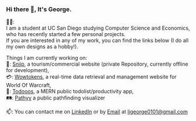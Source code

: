 ### Hi there 👋, It's George.  
  
🙍‍♂️:  
I am a student at UC San Diego studying Computer Science and Economics, who has recently started a few personal projects.  
If you are interested in any of my work, you can find the links below (I do all my own designs as a hobby!).
  
  
  
  
Things I am currently working on:  
🚢: [Sniip](http://sniip.jp), a tourism/commercial website (private Repository, currently offline for development),  
💳: [Wowtokens](https://lit-forest-30304.herokuapp.com/), a real-time data retrieval and management website for World Of Warcraft,  
📔: [Todooos](https://todooos.us), a MERN public todolist/productivity app,  
🛤️: [Pathyy](https://www.pathyy.com) a public pathfinding visualizer  

  
📫: You can contact me on [LinkedIn](https://www.linkedin.com/in/george-li-3279b520a/) or by [Email](https://mailto:ligeorge0101@gmail.com) at ligeorge0101@gmail.com

<!--
**glli01/glli01** is a ✨ _special_ ✨ repository because its `README.md` (this file) appears on your GitHub profile.

Here are some ideas to get you started:

- 🔭 I’m currently working on ...
- 🌱 I’m currently learning ...
- 👯 I’m looking to collaborate on ...
- 🤔 I’m looking for help with ...
- 💬 Ask me about ...
- 📫 How to reach me: ...
- 😄 Pronouns: ...
- ⚡ Fun fact: ...
-->
